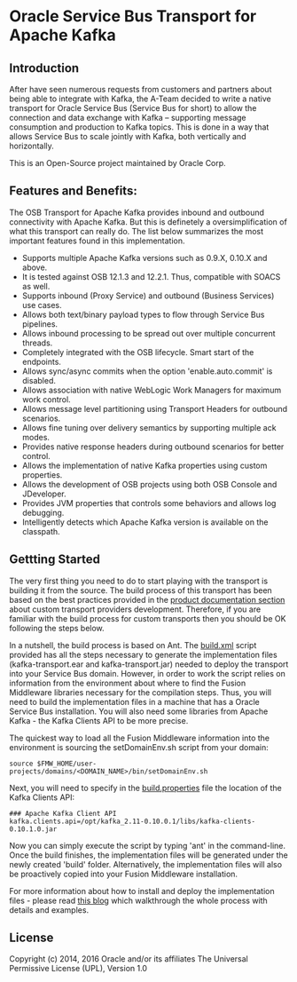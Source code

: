 # Oracle Service Bus Transport for Apache Kafka

## Introduction
After have seen numerous requests from customers and partners about being able to integrate with Kafka, the A-Team decided to write a native transport for Oracle Service Bus (Service Bus for short) to allow the connection and data exchange with Kafka – supporting message consumption and production to Kafka topics. This is done in a way that allows Service Bus to scale jointly with Kafka, both vertically and horizontally.

This is an Open-Source project maintained by Oracle Corp.

## Features and Benefits:
The OSB Transport for Apache Kafka provides inbound and outbound connectivity with Apache Kafka. But this is definetely a oversimplification of what this transport can really do. The list below summarizes the most important features found in this implementation.

* Supports multiple Apache Kafka versions such as 0.9.X, 0.10.X and above.
* It is tested against OSB 12.1.3 and 12.2.1. Thus, compatible with SOACS as well.
* Supports inbound (Proxy Service) and outbound (Business Services) use cases.
* Allows both text/binary payload types to flow through Service Bus pipelines.
* Allows inbound processing to be spread out over multiple concurrent threads.
* Completely integrated with the OSB lifecycle. Smart start of the endpoints.
* Allows sync/async commits when the option 'enable.auto.commit' is disabled.
* Allows association with native WebLogic Work Managers for maximum work control.
* Allows message level partitioning using Transport Headers for outbound scenarios.
* Allows fine tuning over delivery semantics by supporting multiple ack modes.
* Provides native response headers during outbound scenarios for better control.
* Allows the implementation of native Kafka properties using custom properties.
* Allows the development of OSB projects using both OSB Console and JDeveloper.
* Provides JVM properties that controls some behaviors and allows log debugging.
* Intelligently detects which Apache Kafka version is available on the classpath.

## Gettting Started
The very first thing you need to do to start playing with the transport is building it from the source. The build process of this transport has been based on the best practices provided in the [product documentation section](https://docs.oracle.com/middleware/1221/osb/develop/GUID-F3574BDE-F053-4015-ACC2-4CE2473B39EA.htm#OSBDV1292) about custom transport providers development. Therefore, if you are familiar with the build process for custom transports then you should be OK following the steps below.

In a nutshell, the build process is based on Ant. The [build.xml](./build.xml) script provided has all the steps necessary to generate the implementation files (kafka-transport.ear and kafka-transport.jar) needed to deploy the transport into your Service Bus domain. However, in order to work the script relies on information from the environment about where to find the Fusion Middleware libraries necessary for the compilation steps. Thus, you will need to build the implementation files in a machine that has a Oracle Service Bus installation. You will also need some libraries from Apache Kafka - the Kafka Clients API to be more precise.

The quickest way to load all the Fusion Middleware information into the environment is sourcing the setDomainEnv.sh script from your domain:

```
source $FMW_HOME/user-projects/domains/<DOMAIN_NAME>/bin/setDomainEnv.sh
```

Next, you will need to specify in the [build.properties](./build.properties) file the location of the Kafka Clients API:

```
### Apache Kafka Client API
kafka.clients.api=/opt/kafka_2.11-0.10.0.1/libs/kafka-clients-0.10.1.0.jar
```

Now you can simply execute the script by typing 'ant' in the command-line. Once the build finishes, the implementation files will be generated under the newly created 'build' folder. Alternatively, the implementation files will also be proactively copied into your Fusion Middleware installation.

For more information about how to install and deploy the implementation files - please read [this blog](http://www.ateam-oracle.com/osb-transport-for-apache-kafka-part-1/) which walkthrough the whole process with details and examples.

## License
Copyright (c) 2014, 2016 Oracle and/or its affiliates
The Universal Permissive License (UPL), Version 1.0
